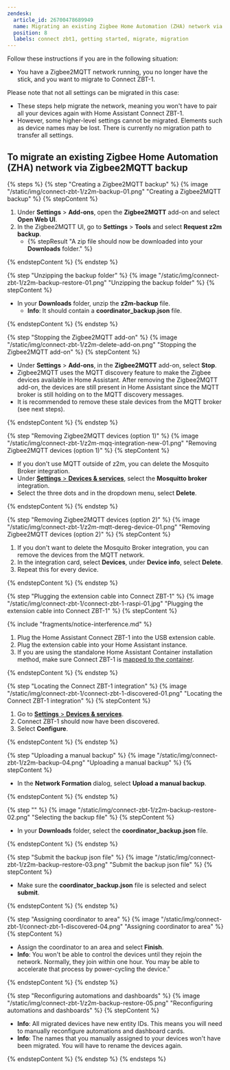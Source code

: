 ```yaml
---
zendesk:
  article_id: 26700478689949
  name: Migrating an existing Zigbee Home Automation (ZHA) network via Zigbee2MQTT backup
  position: 8
  labels: connect zbt1, getting started, migrate, migration
---
```



Follow these instructions if you are in the following situation:

- You have a Zigbee2MQTT network running, you no longer have the stick, and you want to migrate to Connect ZBT-1.

Please note that not all settings can be migrated in this case:

- These steps help migrate the network, meaning you won't have to pair all your devices again with Home Assistant Connect ZBT-1.
- However, some higher-level settings cannot be migrated. Elements such as device names may be lost. There is currently no migration path to transfer all settings.

## To migrate an existing Zigbee Home Automation (ZHA) network via Zigbee2MQTT backup

{% steps %}
{% step "Creating a Zigbee2MQTT backup" %}
{% image "/static/img/connect-zbt-1/z2m-backup-01.png" "Creating a Zigbee2MQTT backup" %}
{% stepContent %}

1. Under **Settings** > **Add-ons**, open the **Zigbee2MQTT** add-on and select **Open Web UI**.
2. In the Zigbee2MQTT UI, go to **Settings** > **Tools** and select **Request z2m backup**.
   - {% stepResult "A zip file should now be downloaded into your **Downloads** folder." %}

{% endstepContent %}
{% endstep %}

{% step "Unzipping the backup folder" %}
{% image "/static/img/connect-zbt-1/z2m-backup-restore-01.png" "Unzipping the backup folder" %}
{% stepContent %}

- In your **Downloads** folder, unzip the **z2m-backup** file.
  - **Info**: It should contain a **coordinator_backup.json** file.

{% endstepContent %}
{% endstep %}

{% step "Stopping the Zigbee2MQTT add-on" %}
{% image "/static/img/connect-zbt-1/z2m-delete-add-on.png" "Stopping the Zigbee2MQTT add-on" %}
{% stepContent %}

- Under **Settings** > **Add-ons**, in the **Zigbee2MQTT** add-on, select **Stop**.
- Zigbee2MQTT uses the MQTT discovery feature to make the Zigbee devices available in Home Assistant. After removing the Zigbee2MQTT add-on, the devices are still present in Home Assistant since the MQTT broker is still holding on to the MQTT discovery messages.
- It is recommended to remove these stale devices from the MQTT broker (see next steps).

{% endstepContent %}
{% endstep %}

{% step "Removing Zigbee2MQTT devices (option 1)" %}
{% image "/static/img/connect-zbt-1/z2m-mqq-integration-new-01.png" "Removing Zigbee2MQTT devices (option 1)" %}
{% stepContent %}

- If you don't use MQTT outside of z2m, you can delete the Mosquito Broker integration.
- Under [**Settings** > **Devices & services**](https://my.home-assistant.io/redirect/integrations/), select the **Mosquitto broker** integration.
- Select the three dots and in the dropdown menu, select **Delete**.

{% endstepContent %}
{% endstep %}

{% step "Removing Zigbee2MQTT devices (option 2)" %}
{% image "/static/img/connect-zbt-1/z2m-mqtt-dereg-device-01.png" "Removing Zigbee2MQTT devices (option 2)" %}
{% stepContent %}

1. If you don't want to delete the Mosquito Broker integration, you can remove the devices from the MQTT network.
2. In the integration card, select **Devices**, under **Device info**, select **Delete**.
3. Repeat this for every device.

{% endstepContent %}
{% endstep %}

{% step "Plugging the extension cable into Connect ZBT-1" %}
{% image "/static/img/connect-zbt-1/connect-zbt-1-raspi-01.jpg" "Plugging the extension cable into Connect ZBT-1" %}
{% stepContent %}

{% include "fragments/notice-interference.md" %}

1. Plug the Home Assistant Connect ZBT-1 into the USB extension cable.
2. Plug the extension cable into your Home Assistant instance.
3. If you are using the standalone Home Assistant Container installation method, make sure Connect ZBT-1 is [mapped to the container](https://www.home-assistant.io/installation/linux#exposing-devices).

{% endstepContent %}
{% endstep %}

{% step "Locating the Connect ZBT-1 integration" %}
{% image "/static/img/connect-zbt-1/connect-zbt-1-discovered-01.png" "Locating the Connect ZBT-1 integration" %}
{% stepContent %}

1. Go to [**Settings** > **Devices & services**](https://my.home-assistant.io/redirect/integrations/).
2. Connect ZBT-1 should now have been discovered.
3. Select **Configure**.

{% endstepContent %}
{% endstep %}

{% step "Uploading a manual backup" %}
{% image "/static/img/connect-zbt-1/z2m-backup-04.png" "Uploading a manual backup" %}
{% stepContent %}

- In the **Network Formation** dialog, select **Upload a manual backup**.

{% endstepContent %}
{% endstep %}

{% step "" %}
{% image "/static/img/connect-zbt-1/z2m-backup-restore-02.png" "Selecting the backup file" %}
{% stepContent %}

- In your **Downloads** folder, select the **coordinator_backup.json** file.

{% endstepContent %}
{% endstep %}

{% step "Submit the backup json file" %}
{% image "/static/img/connect-zbt-1/z2m-backup-restore-03.png" "Submit the backup json file" %}
{% stepContent %}

- Make sure the **coordinator_backup.json** file is selected and select **submit**.

{% endstepContent %}
{% endstep %}

{% step "Assigning coordinator to area" %}
{% image "/static/img/connect-zbt-1/connect-zbt-1-discovered-04.png" "Assigning coordinator to area" %}
{% stepContent %}

- Assign the coordinator to an area and select **Finish**.
- **Info**: You won't be able to control the devices until they rejoin the network. Normally, they join within one hour. You may be able to accelerate that process by power-cycling the device."

{% endstepContent %}
{% endstep %}

{% step "Reconfiguring automations and dashboards" %}
{% image "/static/img/connect-zbt-1/z2m-backup-restore-05.png" "Reconfiguring automations and dashboards" %}
{% stepContent %}

- **Info**: All migrated devices have new entity IDs. This means you will need to manually reconfigure automations and dashboard cards.
- **Info**: The names that you manually assigned to your devices won't have been migrated. You will have to rename the devices again.

{% endstepContent %}
{% endstep %}
{% endsteps %}
